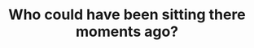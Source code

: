 ---
image_path: /images/chairlake.jpg
title: Who could have been sitting there moments ago?
weight: 3
---